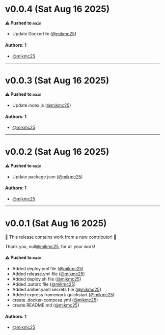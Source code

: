 # v0.0.4 (Sat Aug 16 2025)

#### ⚠️ Pushed to `main`

- Update Dockerfile ([@mikmc25](https://github.com/mikmc25))

#### Authors: 1

- [@mikmc25](https://github.com/mikmc25)

---

# v0.0.3 (Sat Aug 16 2025)

#### ⚠️ Pushed to `main`

- Update index.js ([@mikmc25](https://github.com/mikmc25))

#### Authors: 1

- [@mikmc25](https://github.com/mikmc25)

---

# v0.0.2 (Sat Aug 16 2025)

#### ⚠️ Pushed to `main`

- Update package.json ([@mikmc25](https://github.com/mikmc25))

#### Authors: 1

- [@mikmc25](https://github.com/mikmc25)

---

# v0.0.1 (Sat Aug 16 2025)

:tada: This release contains work from a new contributor! :tada:

Thank you, null[@mikmc25](https://github.com/mikmc25), for all your work!

#### ⚠️ Pushed to `main`

- Added deploy.yml file ([@mikmc25](https://github.com/mikmc25))
- Added release.yml file ([@mikmc25](https://github.com/mikmc25))
- Added deploy.sh file ([@mikmc25](https://github.com/mikmc25))
- Added .autorc file ([@mikmc25](https://github.com/mikmc25))
- Added amber.yaml secrets file ([@mikmc25](https://github.com/mikmc25))
- Added express framework quickstart ([@mikmc25](https://github.com/mikmc25))
- create .docker-compose.yml ([@mikmc25](https://github.com/mikmc25))
- create README.md ([@mikmc25](https://github.com/mikmc25))

#### Authors: 1

- [@mikmc25](https://github.com/mikmc25)
